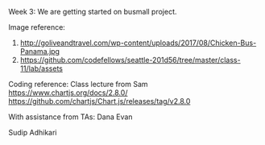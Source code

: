 Week 3: We are getting started on busmall project.





Image reference:
1. http://goliveandtravel.com/wp-content/uploads/2017/08/Chicken-Bus-Panama.jpg
2. https://github.com/codefellows/seattle-201d56/tree/master/class-11/lab/assets

Coding reference: Class lecture from Sam
https://www.chartjs.org/docs/2.8.0/
https://github.com/chartjs/Chart.js/releases/tag/v2.8.0


With assistance from TAs: Dana
                          Evan




Sudip Adhikari